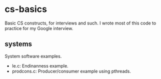 # cs-basics
Basic CS constructs, for interviews and such. I wrote most of this code to practice for my Google interview.

## systems
System software examples.

- le.c: Endinanness example.
- prodcons.c: Producer/consumer example using pthreads.
